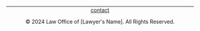 
<footer class="is-full" style="text-align: center; border-top:grey solid 2px;">
	<a href="/contact.html">contact</a>
	<p>&copy; 2024 Law Office of [Lawyer's Name]. All Rights Reserved.</p>
</footer>

